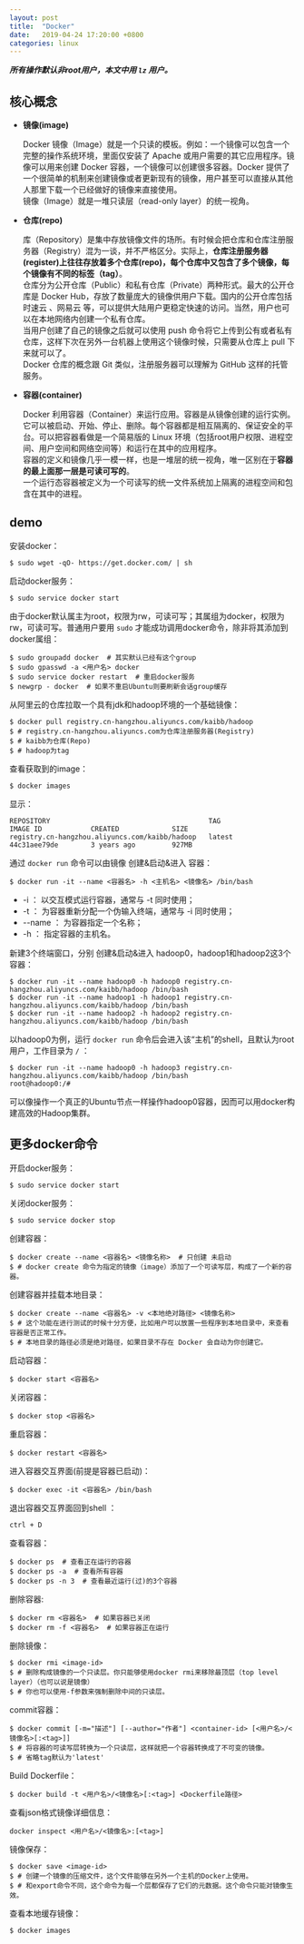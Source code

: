 ```yaml
---
layout: post
title:  "Docker"
date:   2019-04-24 17:20:00 +0800
categories: linux
---
```

***所有操作默认非root用户，本文中用 `lz` 用户。***

## 核心概念

- **镜像(image)**  

  Docker 镜像（Image）就是一个只读的模板。例如：一个镜像可以包含一个完整的操作系统环境，里面仅安装了 Apache 或用户需要的其它应用程序。镜像可以用来创建 Docker 容器，一个镜像可以创建很多容器。Docker 提供了一个很简单的机制来创建镜像或者更新现有的镜像，用户甚至可以直接从其他人那里下载一个已经做好的镜像来直接使用。  
  镜像（Image）就是一堆只读层（read-only layer）的统一视角。

- **仓库(repo)**  
  
  库（Repository）是集中存放镜像文件的场所。有时候会把仓库和仓库注册服务器（Registry）混为一谈，并不严格区分。实际上，**仓库注册服务器(register)上往往存放着多个仓库(repo)，每个仓库中又包含了多个镜像，每个镜像有不同的标签（tag）**。  
  仓库分为公开仓库（Public）和私有仓库（Private）两种形式。最大的公开仓库是 Docker Hub，存放了数量庞大的镜像供用户下载。国内的公开仓库包括 时速云 、网易云 等，可以提供大陆用户更稳定快速的访问。当然，用户也可以在本地网络内创建一个私有仓库。  
  当用户创建了自己的镜像之后就可以使用 push 命令将它上传到公有或者私有仓库，这样下次在另外一台机器上使用这个镜像时候，只需要从仓库上 pull 下来就可以了。  
  Docker 仓库的概念跟 Git 类似，注册服务器可以理解为 GitHub 这样的托管服务。

- **容器(container)**  
  
  Docker 利用容器（Container）来运行应用。容器是从镜像创建的运行实例。它可以被启动、开始、停止、删除。每个容器都是相互隔离的、保证安全的平台。可以把容器看做是一个简易版的 Linux 环境（包括root用户权限、进程空间、用户空间和网络空间等）和运行在其中的应用程序。  
  容器的定义和镜像几乎一模一样，也是一堆层的统一视角，唯一区别在于**容器的最上面那一层是可读可写的**。  
  一个运行态容器被定义为一个可读写的统一文件系统加上隔离的进程空间和包含在其中的进程。

## demo

安装docker：

```shell
$ sudo wget -qO- https://get.docker.com/ | sh
```

启动docker服务：

```shell
$ sudo service docker start
```

由于docker默认属主为root，权限为rw，可读可写；其属组为docker，权限为rw，可读可写。普通用户要用 `sudo` 才能成功调用docker命令，除非将其添加到docker属组：

```shell
$ sudo groupadd docker  # 其实默认已经有这个group
$ sudo gpasswd -a <用户名> docker
$ sudo service docker restart  # 重启docker服务
$ newgrp - docker  # 如果不重启Ubuntu则要刷新会话group缓存
```

从阿里云的仓库拉取一个具有jdk和hadoop环境的一个基础镜像：

```shell
$ docker pull registry.cn-hangzhou.aliyuncs.com/kaibb/hadoop
$ # registry.cn-hangzhou.aliyuncs.com为仓库注册服务器(Registry)
$ # kaibb为仓库(Repo)
$ # hadoop为tag
```

查看获取到的image：

```shell
$ docker images
```

显示：
```shell
REPOSITORY                                       TAG                 IMAGE ID            CREATED             SIZE
registry.cn-hangzhou.aliyuncs.com/kaibb/hadoop   latest              44c31aee79de        3 years ago         927MB
```
 
通过 `docker run` 命令可以由镜像 创建&启动&进入 容器：

```shell
$ docker run -it --name <容器名> -h <主机名> <镜像名> /bin/bash
```

- -i ： 以交互模式运行容器，通常与 -t 同时使用；
- -t ： 为容器重新分配一个伪输入终端，通常与 -i 同时使用；
- --name ： 为容器指定一个名称；
- -h ： 指定容器的主机名。

新建3个终端窗口，分别 创建&启动&进入 hadoop0，hadoop1和hadoop2这3个容器：

```shell
$ docker run -it --name hadoop0 -h hadoop0 registry.cn-hangzhou.aliyuncs.com/kaibb/hadoop /bin/bash
$ docker run -it --name hadoop1 -h hadoop1 registry.cn-hangzhou.aliyuncs.com/kaibb/hadoop /bin/bash
$ docker run -it --name hadoop2 -h hadoop2 registry.cn-hangzhou.aliyuncs.com/kaibb/hadoop /bin/bash
```
以hadoop0为例，运行 `docker run` 命令后会进入该“主机”的shell，且默认为root用户，工作目录为 `/` ：

```shell
$ docker run -it --name hadoop0 -h hadoop3 registry.cn-hangzhou.aliyuncs.com/kaibb/hadoop /bin/bash
root@hadoop0:/#
```

可以像操作一个真正的Ubuntu节点一样操作hadoop0容器，因而可以用docker构建高效的Hadoop集群。

## 更多docker命令

开启docker服务：

```shell
$ sudo service docker start
```

关闭docker服务：

```shell
$ sudo service docker stop
```

创建容器：

```shell
$ docker create --name <容器名> <镜像名称>  # 只创建 未启动
$ # docker create 命令为指定的镜像（image）添加了一个可读写层，构成了一个新的容器。
```

创建容器并挂载本地目录：
```shell
$ docker create --name <容器名> -v <本地绝对路径> <镜像名称>
$ # 这个功能在进行测试的时候十分方便，比如用户可以放置一些程序到本地目录中，来查看容器是否正常工作。
$ # 本地目录的路径必须是绝对路径，如果目录不存在 Docker 会自动为你创建它。
```


启动容器：

```shell
$ docker start <容器名>
```

关闭容器：

```shell
$ docker stop <容器名>
```

重启容器：

```shell
$ docker restart <容器名>
```

进入容器交互界面(前提是容器已启动)：

```shell
$ docker exec -it <容器名> /bin/bash
```

退出容器交互界面回到shell ： 

```shell
ctrl + D
```

查看容器：

```shell
$ docker ps  # 查看正在运行的容器
$ docker ps -a  # 查看所有容器
$ docker ps -n 3  # 查看最近运行(过)的3个容器
```

删除容器:

```shell
$ docker rm <容器名>  # 如果容器已关闭
$ docker rm -f <容器名>  # 如果容器正在运行
```

删除镜像：

```shell
$ docker rmi <image-id>
$ # 删除构成镜像的一个只读层。你只能够使用docker rmi来移除最顶层（top level layer）（也可以说是镜像）
$ # 你也可以使用-f参数来强制删除中间的只读层。
```

commit容器：

```shell
$ docker commit [-m="描述"] [--author="作者"] <container-id> [<用户名>/<镜像名>[:<tag>]]
$ # 将容器的可读写层转换为一个只读层，这样就把一个容器转换成了不可变的镜像。
$ # 省略tag默认为'latest'
```

Build Dockerfile：

```shell
$ docker build -t <用户名>/<镜像名>[:<tag>] <Dockerfile路径>
```

查看json格式镜像详细信息：

```shell
docker inspect <用户名>/<镜像名>:[<tag>]
```

镜像保存：

```shell
$ docker save <image-id>
$ # 创建一个镜像的压缩文件，这个文件能够在另外一个主机的Docker上使用。
$ # 和export命令不同，这个命令为每一个层都保存了它们的元数据。这个命令只能对镜像生效。
```

查看本地缓存镜像：

```shell
$ docker images
```









